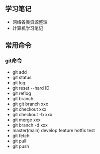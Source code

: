 ## 学习笔记
* 网络各类资源整理
* 计算机学习笔记

## 常用命令
### git命令

* git add
* git status
* git log
* git reset --hard ID
* git reflog
* git branch
* git git branch xxx
* git checkout xxx
* git checkout -b xxx
* git merge xxx
* git branch -d xxx
* master(main) develop feature hotfix test
* git fetch
* git pull
* git push

